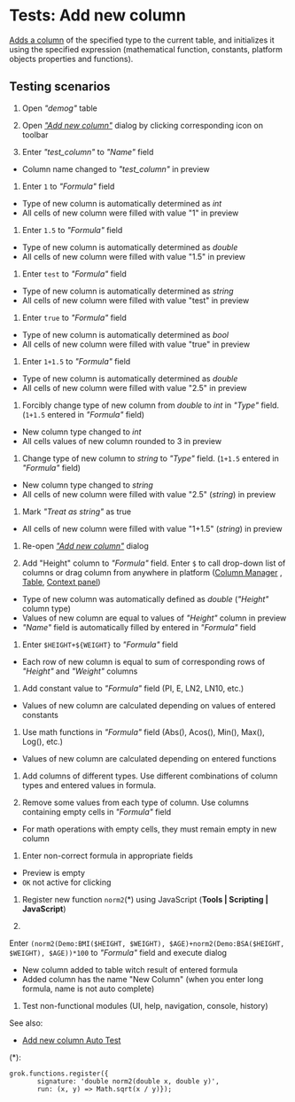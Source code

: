 <!-- TITLE: Tests: Add new column -->
<!-- SUBTITLE: -->

# Tests: Add new column

[Adds a column](add-new-column.md) of the specified type to the current table, and initializes it using the specified
expression (mathematical function, constants, platform objects properties and functions).

## Testing scenarios

1. Open *"demog"* table

1. Open [*"Add new column"*](add-new-column.md) dialog by clicking corresponding icon on toolbar

1. Enter *"test_column"* to *"Name"* field

* Column name changed to *"test_column"* in preview

1. Enter `1` to *"Formula"* field

* Type of new column is automatically determined as *int*
* All cells of new column were filled with value "1" in preview

1. Enter `1.5` to *"Formula"* field

* Type of new column is automatically determined as *double*
* All cells of new column were filled with value "1.5" in preview

1. Enter `test` to *"Formula"* field

* Type of new column is automatically determined as *string*
* All cells of new column were filled with value "test" in preview

1. Enter `true` to *"Formula"* field

* Type of new column is automatically determined as *bool*
* All cells of new column were filled with value "true" in preview

1. Enter `1+1.5` to *"Formula"* field

* Type of new column is automatically determined as *double*
* All cells of new column were filled with value "2.5" in preview

1. Forcibly change type of new column from *double* to *int* in *"Type"* field. (`1+1.5` entered in *"Formula"*
   field)

* New column type changed to *int*
* All cells values of new column rounded to 3 in preview

1. Change type of new column to *string* to *"Type"* field. (`1+1.5` entered in *"Formula"*
   field)

* New column type changed to *string*
* All cells of new column were filled with value "2.5" (*string*) in preview

1. Mark  *"Treat as string"* as true

* All cells of new column were filled with value "1+1.5" (*string*) in preview

1. Re-open [*"Add new column"*](add-new-column.md) dialog

1. Add "Height" column to *"Formula"* field. Enter ```$``` to call drop-down list of columns or drag column from
   anywhere in platform ([Column Manager](../explore/column-manager.md)
   , [Table](../datagrok/table.md),
   [Context panel](../datagrok/navigation.md#context-panel))

* Type of new column was automatically defined as *double* (*"Height"* column type)
* Values of new column are equal to values of *"Height"* column in preview
* *"Name"* field is automatically filled by entered in *"Formula"* field

1. Enter `$HEIGHT+${WEIGHT}` to *"Formula"* field

* Each row of new column is equal to sum of corresponding rows of *"Height"* and *"Weight"*
  columns

1. Add constant value to *"Formula"* field (PI, E, LN2, LN10, etc.)

* Values of new column are calculated depending on values of entered constants

1. Use math functions in  *"Formula"* field (Abs(), Acos(), Min(), Max(), Log(), etc.)

* Values of new column are calculated depending on entered functions

1. Add columns of different types. Use different combinations of column types and entered values in formula.

1. Remove some values from each type of column. Use columns containing empty cells in *"Formula"*
   field

* For math operations with empty cells, they must remain empty in new column

1. Enter non-correct formula in appropriate fields

* Preview is empty
* `OK` not active for clicking

1. Register new function `norm2`(*) using JavaScript (**Tools | Scripting | JavaScript**)

1.

Enter `(norm2(Demo:BMI($HEIGHT, $WEIGHT), $AGE)+norm2(Demo:BSA($HEIGHT, $WEIGHT), $AGE))*100`
to *"Formula"* field and execute dialog

* New column added to table witch result of entered formula
* Added column has the name "New Column" (when you enter long formula, name is not auto complete)

1. Test non-functional modules (UI, help, navigation, console, history)

See also:

* [Add new column Auto Test](add-new-column-test.side)

(*):

```
grok.functions.register({
       signature: 'double norm2(double x, double y)',
       run: (x, y) => Math.sqrt(x / y)});
```

